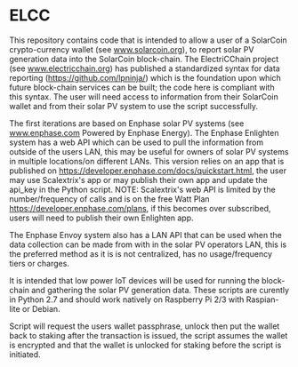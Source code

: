 # ELCC

This repository contains code that is intended to allow a user of a SolarCoin crypto-currency wallet (see www.solarcoin.org), to report solar PV generation data into the SolarCoin block-chain.  The ElectriCChain project (see www.electricchain.org) has published a standardized syntax for data reporting (https://github.com/lpninja/) which is the foundation upon which future block-chain services can be built; the code here is compliant with this syntax.  The user will need access to information from their SolarCoin wallet and from their solar PV system to use the script successfully.

The first iterations are based on Enphase solar PV systems (see www.enphase.com  Powered by Enphase Energy).
The Enphase Enlighten system has a web API which can be used to pull the information from outside of the users LAN, this may be useful for owners of solar PV systems in multiple locations/on different LANs.  This version relies on an app that is published on https://developer.enphase.com/docs/quickstart.html, the user may use Scalextrix's app or may publish their own app and update the api_key in the Python script. 
NOTE: Scalextrix's web API is limited by the number/frequency of calls and is on the free Watt Plan https://developer.enphase.com/plans, if this becomes over subscribed, users will need to publish their own Enlighten app.

The Enphase Envoy system also has a LAN API that can be used when the data collection can be made from with in the solar PV operators LAN, this is the preferred method as it is is not centralized, has no usage/frequency tiers or charges.

It is intended that low power IoT devices will be used for running the block-chain and gathering the solar PV generation data.  These scripts are curently in Python 2.7 and should work natively on Raspberry Pi 2/3 with Raspian-lite or Debian. 

Script will request the users wallet passphrase, unlock then put the wallet back to staking after the transaction is issued, the  script assumes the wallet is encrypted and that the wallet is unlocked for staking before the script is initiated.
